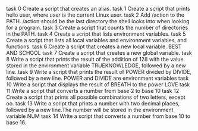 task 0 Create a script that creates an alias.
task 1 Create a script that prints hello user, where user is the current Linux user.
task 2 Add /action to the PATH. /action should be the last directory the shell looks into when looking for a program.
task 3 Create a script that counts the number of directories in the PATH.
task 4 Create a script that lists environment variables.
task 5 Create a script that lists all local variables and environment variables, and functions.
task 6 Create a script that creates a new local variable. BEST AND 	SCHOOL
task 7 Create a script that creates a new global variable.
task 8 Write a script that prints the result of the addition of 128 with the value stored in the environment variable TRUEKNOWLEDGE, followed by a new line.
task 9 Write a script that prints the result of POWER divided by DIVIDE, followed by a new line. POWER and DIVIDE are environment variables
task 10 Write a script that displays the result of BREATH to the power LOVE
task 11 Write a script that converts a number from base 2 to base 10
task 12 Create a script that prints all possible combinations of two letters, except oo.
task 13 Write a script that prints a number with two decimal places, followed by a new line.The number will be stored in the environment variable NUM
task 14 Write a script that converts a number from base 10 to base 16.
